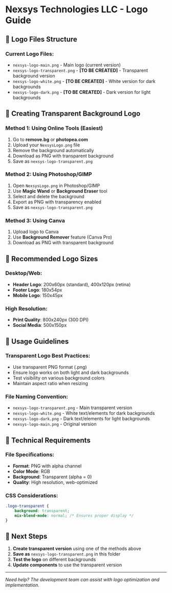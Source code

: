 # Nexsys Technologies LLC - Logo Guide

## 📁 Logo Files Structure

### **Current Logo Files:**
- `nexsys-logo-main.png` - Main logo (current version)
- `nexsys-logo-transparent.png` - **[TO BE CREATED]** - Transparent background version
- `nexsys-logo-white.png` - **[TO BE CREATED]** - White version for dark backgrounds
- `nexsys-logo-dark.png` - **[TO BE CREATED]** - Dark version for light backgrounds

## 🎨 Creating Transparent Background Logo

### **Method 1: Using Online Tools (Easiest)**
1. Go to **remove.bg** or **photopea.com**
2. Upload your `NexsysLogo.png` file
3. Remove the background automatically
4. Download as PNG with transparent background
5. Save as `nexsys-logo-transparent.png`

### **Method 2: Using Photoshop/GIMP**
1. Open `NexsysLogo.png` in Photoshop/GIMP
2. Use **Magic Wand** or **Background Eraser** tool
3. Select and delete the background
4. Export as PNG with transparency enabled
5. Save as `nexsys-logo-transparent.png`

### **Method 3: Using Canva**
1. Upload logo to Canva
2. Use **Background Remover** feature (Canva Pro)
3. Download as PNG with transparent background

## 📐 Recommended Logo Sizes

### **Desktop/Web:**
- **Header Logo**: 200x60px (standard), 400x120px (retina)
- **Footer Logo**: 180x54px
- **Mobile Logo**: 150x45px

### **High Resolution:**
- **Print Quality**: 800x240px (300 DPI)
- **Social Media**: 500x150px

## 🎯 Usage Guidelines

### **Transparent Logo Best Practices:**
- Use transparent PNG format (.png)
- Ensure logo works on both light and dark backgrounds
- Test visibility on various background colors
- Maintain aspect ratio when resizing

### **File Naming Convention:**
- `nexsys-logo-transparent.png` - Main transparent version
- `nexsys-logo-white.png` - White text/elements for dark backgrounds
- `nexsys-logo-dark.png` - Dark text/elements for light backgrounds
- `nexsys-logo-main.png` - Original version

## 🔧 Technical Requirements

### **File Specifications:**
- **Format**: PNG with alpha channel
- **Color Mode**: RGB
- **Background**: Transparent (alpha = 0)
- **Quality**: High resolution, web-optimized

### **CSS Considerations:**
```css
.logo-transparent {
    background: transparent;
    mix-blend-mode: normal; /* Ensures proper display */
}
```

## 📝 Next Steps

1. **Create transparent version** using one of the methods above
2. **Save as** `nexsys-logo-transparent.png` in this folder
3. **Test the logo** on different backgrounds
4. **Update components** to use the transparent version

---

*Need help? The development team can assist with logo optimization and implementation.*


